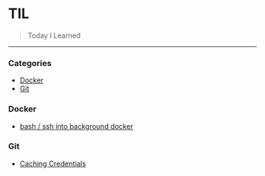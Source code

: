 # TIL

> Today I Learned

---

### Categories

* [Docker](#docker)
* [Git](#git)

### Docker

- [bash / ssh into background docker](docker/attach-to-bg-docker.md)

### Git

- [Caching Credentials](git/caching-credentials.md)

